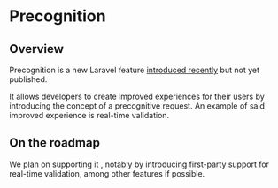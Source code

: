 # Precognition

## Overview

Precognition is a new Laravel feature [introduced recently](https://github.com/laravel/framework/pull/44339) but not yet published. 

It allows developers to create improved experiences for their users by introducing the concept of a precognitive request. An example of said improved experience is real-time validation.

## On the roadmap

We plan on supporting it , notably by introducing first-party support for real-time validation, among other features if possible.
